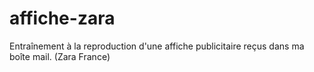 # affiche-zara
Entraînement à la reproduction d'une affiche publicitaire reçus dans ma boîte mail. (Zara France)

